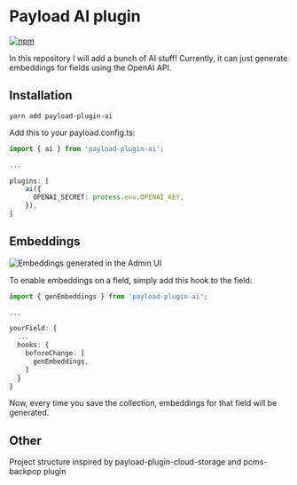 # Payload AI plugin

[![npm](https://npmbadge.com/npm/payload-plugin-ai)](https://www.npmjs.com/package/payload-plugin-ai)

In this repository I will add a bunch of AI stuff! Currently, it can just generate embeddings for fields using the OpenAI API.

## Installation

`yarn add payload-plugin-ai`

Add this to your payload.config.ts:
```ts
import { ai } from 'payload-plugin-ai';

...

plugins: [
    ai({
      OPENAI_SECRET: process.env.OPENAI_KEY,
    }),
]
```

## Embeddings

![Embeddings generated in the Admin UI](https://user-images.githubusercontent.com/70709113/229883550-5cec9ab9-dc53-4e00-9b47-f3509beb1705.jpg)

To enable embeddings on a field, simply add this hook to the field:

```ts
import { genEmbeddings } from 'payload-plugin-ai';

...

yourField: {
  ...
  hooks: {
    beforeChange: [
      genEmbeddings,
    ]
  }
}
```

Now, every time you save the collection, embeddings for that field will be generated.

## Other

Project structure inspired by payload-plugin-cloud-storage and pcms-backpop plugin

